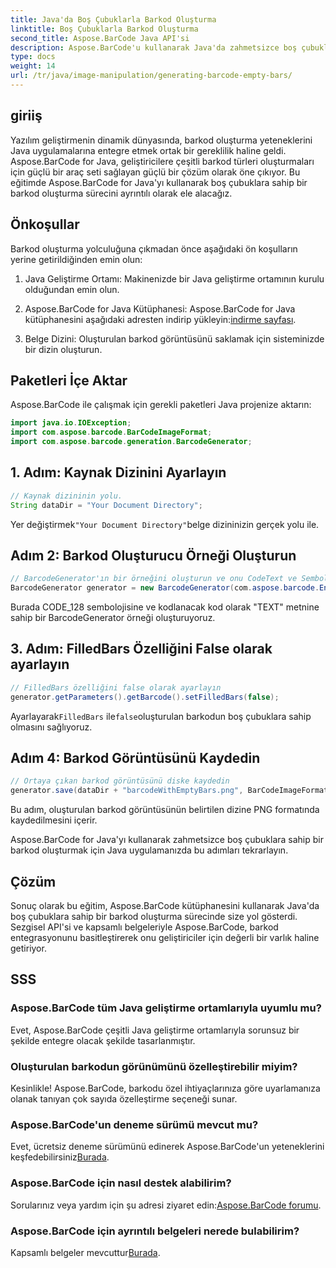```yaml
---
title: Java'da Boş Çubuklarla Barkod Oluşturma
linktitle: Boş Çubuklarla Barkod Oluşturma
second_title: Aspose.BarCode Java API'si
description: Aspose.BarCode'u kullanarak Java'da zahmetsizce boş çubuklu barkodlar oluşturun. Görünümü özelleştirin ve sorunsuz bir şekilde entegre edin. Eğiticiyi şimdi keşfedin!
type: docs
weight: 14
url: /tr/java/image-manipulation/generating-barcode-empty-bars/
---
```


## giriiş

Yazılım geliştirmenin dinamik dünyasında, barkod oluşturma yeteneklerini Java uygulamalarına entegre etmek ortak bir gereklilik haline geldi. Aspose.BarCode for Java, geliştiricilere çeşitli barkod türleri oluşturmaları için güçlü bir araç seti sağlayan güçlü bir çözüm olarak öne çıkıyor. Bu eğitimde Aspose.BarCode for Java'yı kullanarak boş çubuklara sahip bir barkod oluşturma sürecini ayrıntılı olarak ele alacağız.

## Önkoşullar

Barkod oluşturma yolculuğuna çıkmadan önce aşağıdaki ön koşulların yerine getirildiğinden emin olun:

1. Java Geliştirme Ortamı: Makinenizde bir Java geliştirme ortamının kurulu olduğundan emin olun.

2.  Aspose.BarCode for Java Kütüphanesi: Aspose.BarCode for Java kütüphanesini aşağıdaki adresten indirip yükleyin:[indirme sayfası](https://releases.aspose.com/barcode/java/).

3. Belge Dizini: Oluşturulan barkod görüntüsünü saklamak için sisteminizde bir dizin oluşturun.

## Paketleri İçe Aktar

Aspose.BarCode ile çalışmak için gerekli paketleri Java projenize aktarın:

```java
import java.io.IOException;
import com.aspose.barcode.BarCodeImageFormat;
import com.aspose.barcode.generation.BarcodeGenerator;
```

## 1. Adım: Kaynak Dizinini Ayarlayın

```java
// Kaynak dizininin yolu.
String dataDir = "Your Document Directory";
```

 Yer değiştirmek`"Your Document Directory"`belge dizininizin gerçek yolu ile.

## Adım 2: Barkod Oluşturucu Örneği Oluşturun

```java
// BarcodeGenerator'ın bir örneğini oluşturun ve onu CodeText ve Semboloji ile başlatın
BarcodeGenerator generator = new BarcodeGenerator(com.aspose.barcode.EncodeTypes.CODE_128, "TEXT");
```

Burada CODE_128 sembolojisine ve kodlanacak kod olarak "TEXT" metnine sahip bir BarcodeGenerator örneği oluşturuyoruz.

## 3. Adım: FilledBars Özelliğini False olarak ayarlayın

```java
// FilledBars özelliğini false olarak ayarlayın
generator.getParameters().getBarcode().setFilledBars(false);
```

 Ayarlayarak`FilledBars` ile`false`oluşturulan barkodun boş çubuklara sahip olmasını sağlıyoruz.

## Adım 4: Barkod Görüntüsünü Kaydedin

```java
// Ortaya çıkan barkod görüntüsünü diske kaydedin
generator.save(dataDir + "barcodeWithEmptyBars.png", BarCodeImageFormat.PNG);
```

Bu adım, oluşturulan barkod görüntüsünün belirtilen dizine PNG formatında kaydedilmesini içerir.

Aspose.BarCode for Java'yı kullanarak zahmetsizce boş çubuklara sahip bir barkod oluşturmak için Java uygulamanızda bu adımları tekrarlayın.

## Çözüm

Sonuç olarak bu eğitim, Aspose.BarCode kütüphanesini kullanarak Java'da boş çubuklara sahip bir barkod oluşturma sürecinde size yol gösterdi. Sezgisel API'si ve kapsamlı belgeleriyle Aspose.BarCode, barkod entegrasyonunu basitleştirerek onu geliştiriciler için değerli bir varlık haline getiriyor.

## SSS

### Aspose.BarCode tüm Java geliştirme ortamlarıyla uyumlu mu?
Evet, Aspose.BarCode çeşitli Java geliştirme ortamlarıyla sorunsuz bir şekilde entegre olacak şekilde tasarlanmıştır.

### Oluşturulan barkodun görünümünü özelleştirebilir miyim?
Kesinlikle! Aspose.BarCode, barkodu özel ihtiyaçlarınıza göre uyarlamanıza olanak tanıyan çok sayıda özelleştirme seçeneği sunar.

### Aspose.BarCode'un deneme sürümü mevcut mu?
 Evet, ücretsiz deneme sürümünü edinerek Aspose.BarCode'un yeteneklerini keşfedebilirsiniz[Burada](https://releases.aspose.com/).

### Aspose.BarCode için nasıl destek alabilirim?
 Sorularınız veya yardım için şu adresi ziyaret edin:[Aspose.BarCode forumu](https://forum.aspose.com/c/barcode/13).

### Aspose.BarCode için ayrıntılı belgeleri nerede bulabilirim?
 Kapsamlı belgeler mevcuttur[Burada](https://reference.aspose.com/barcode/java/).